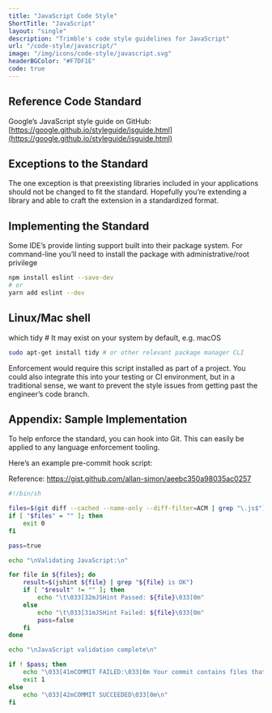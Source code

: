 ```yaml
---
title: "JavaScript Code Style"
ShortTitle: "JavaScript"
layout: "single"
description: "Trimble's code style guidelines for JavaScript"
url: "/code-style/javascript/"
image: "/img/icons/code-style/javascript.svg"
headerBGColor: "#F7DF1E"
code: true
---
```


## Reference Code Standard

Google’s JavaScript style guide on GitHub: [https://google.github.io/styleguide/jsguide.html](https://google.github.io/styleguide/jsguide.html)

## Exceptions to the Standard

The one exception is that preexisting libraries included in your applications should not be changed to fit the standard. Hopefully you’re extending a library and able to craft the extension in a standardized format.

## Implementing the Standard

Some IDE’s provide linting support built into their package system. For command-line you’ll need to install the package with administrative/root privilege

```sh
npm install eslint --save-dev
# or
yarn add eslint --dev
```

## Linux/Mac shell

which tidy # It may exist on your system by default, e.g. macOS

```sh
sudo apt-get install tidy # or other relevant package manager CLI
```

Enforcement would require this script installed as part of a project. You could also integrate this into your testing or CI environment, but in a traditional sense, we want to prevent the style issues from getting past the engineer’s code branch.

## Appendix: Sample Implementation

To help enforce the standard, you can hook into Git. This can easily be applied to any language enforcement tooling.

Here’s an example pre-commit hook script:

Reference: https://gist.github.com/allan-simon/aeebc350a98035ac0257

```sh
#!/bin/sh

files=$(git diff --cached --name-only --diff-filter=ACM | grep "\.js$")
if [ "$files" = "" ]; then
    exit 0
fi

pass=true

echo "\nValidating JavaScript:\n"

for file in ${files}; do
    result=$(jshint ${file} | grep "${file} is OK")
    if [ "$result" != "" ]; then
        echo "\t\033[32mJSHint Passed: ${file}\033[0m"
    else
        echo "\t\033[31mJSHint Failed: ${file}\033[0m"
        pass=false
    fi
done

echo "\nJavaScript validation complete\n"

if ! $pass; then
    echo "\033[41mCOMMIT FAILED:\033[0m Your commit contains files that should pass JSHint but do not. Please fix the JSHint errors and try again.\n"
    exit 1
else
    echo "\033[42mCOMMIT SUCCEEDED\033[0m\n"
fi
```
